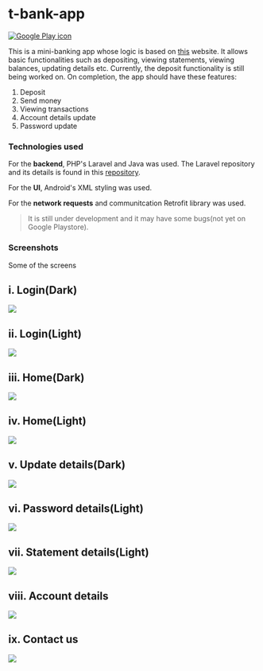 # t-bank-app

[![Google Play icon](rep.png 'Google Play link')](https://play.google.com/store/apps/details?id=com.terrence.aluda.t_bank)

This is a mini-banking app whose logic is based on [this](https://sacco.terrence-aluda.com/) website. It allows basic functionalities such as depositing, viewing statements, viewing balances, updating details etc. Currently, the deposit functionality is still being worked on. On completion, the app should have these features:

1. Deposit
2. Send money
3. Viewing transactions
4. Account details update
5. Password update

### Technologies used
For the **backend**, PHP's Laravel and Java was used. The Laravel repository and its details is found in this [repository](https://github.com/Agusioma/t-bank-app).

For the **UI**, Android's XML styling was used.

For the **network requests** and communitcation Retrofit library was used.

> It is still under development and it may have some bugs(not yet on Google Playstore).

### Screenshots
Some of the screens

## i. Login(Dark)

![](login.png)

## ii. Login(Light)

![](login_light.png)

## iii. Home(Dark)

![](dash.png)

## iv. Home(Light)

![](dash_light.png)

## v. Update details(Dark)

![](update.png)

## vi. Password details(Light)

![](pass_light.png)

## vii. Statement details(Light)

![](stat_light.png)

## viii. Account details

![](account.png)


## ix.  Contact us

![](contact.png)
